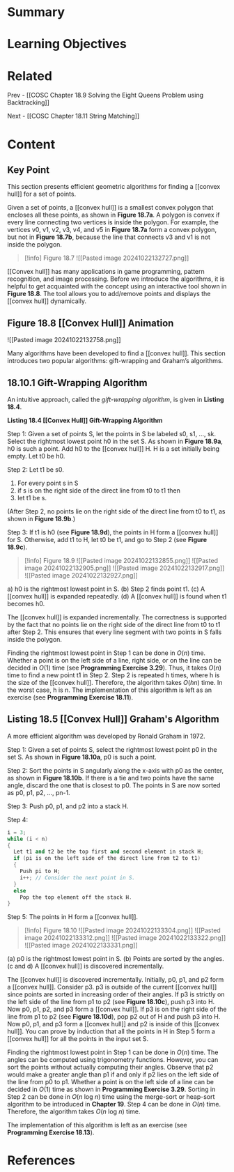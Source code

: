 # Summary

# Learning Objectives

# Related
Prev - [[COSC Chapter 18.9 Solving the Eight Queens Problem using Backtracking]]

Next - [[COSC Chapter 18.11 String Matching]]
# Content

## Key Point

This section presents efficient geometric algorithms for finding a [[convex hull]] for a set of points.

Given a set of points, a [[convex hull]] is a smallest convex polygon that encloses all these points, as shown in **​Figure 18.7a**​. A polygon is convex if every line connecting two vertices is inside the polygon. For example, the vertices v0, v1, v2, v3, v4, and v5 in **​Figure 18.7a**​ form a convex polygon, but not in **​Figure 18.7b**​, because the line that connects v3 and v1 is not inside the polygon.

>[!info] Figure 18.7
>![[Pasted image 20241022132727.png]]

[[Convex hull]] has many applications in game programming, pattern recognition, and image processing. Before we introduce the algorithms, it is helpful to get acquainted with the concept using an interactive tool shown in **Figure 18.8**. The tool allows you to add/remove points and displays the [[convex hull]] dynamically.

## Figure 18.8 [[Convex Hull]] Animation
![[Pasted image 20241022132758.png]]

Many algorithms have been developed to find a [[convex hull]]. This section introduces two popular algorithms: gift-wrapping and Graham’s algorithms.

## 18.10.1 Gift-Wrapping Algorithm

An intuitive approach, called the _gift-wrapping algorithm_, is given in **Listing 18.4**.

__Listing 18.4 [[Convex Hull]] Gift-Wrapping Algorithm__

Step 1: Given a set of points S, let the points in S be labeled s0, s1, ..., sk. Select the rightmost lowest point h0 in the set S. As shown in **Figure 18.9a**, h0 is such a point. Add h0 to the [[convex hull]] H. H is a set initially being empty. Let t0 be h0.

Step 2: Let t1 be s0.
1. For every point s in S
2. if s is on the right side of the direct line from t0 to t1 then
3. let t1 be s.

(After Step 2, no points lie on the right side of the direct line from t0 to t1, as shown in **Figure 18.9b**.)

Step 3: If t1 is h0 (see **Figure 18.9d**), the points in H form a [[convex hull]] for S. Otherwise, add t1 to H, let t0 be t1, and go to Step 2 (see **Figure 18.9c**).

>[!info] Figure 18.9
>![[Pasted image 20241022132855.png]]
>![[Pasted image 20241022132905.png]]
>![[Pasted image 20241022132917.png]]
>![[Pasted image 20241022132927.png]]

a) h0 is the rightmost lowest point in S. (b) Step 2 finds point t1. (c) A [[convex hull]] is expanded repeatedly. (d) A [[convex hull]] is found when t1 becomes h0.

The [[convex hull]] is expanded incrementally. The correctness is supported by the fact that no points lie on the right side of the direct line from t0 to t1 after Step 2. This ensures that every line segment with two points in S falls inside the polygon.

Finding the rightmost lowest point in Step 1 can be done in _O_(_n_) time. Whether a point is on the left side of a line, right side, or on the line can be decided in _O_(1) time (see **Programming Exercise 3.29**). Thus, it takes _O_(_n_) time to find a new point t1 in Step 2. Step 2 is repeated h times, where h is the size of the [[convex hull]]. Therefore, the algorithm takes _O_(_hn_) time. In the worst case, h is n. The implementation of this algorithm is left as an exercise (see **Programming Exercise 18.11**).

## Listing 18.5 [[Convex Hull]] Graham's Algorithm

A more efficient algorithm was developed by Ronald Graham in 1972.

Step 1: Given a set of points S, select the rightmost lowest point p0 in the set S. As shown in **​Figure 18.10a**​, p0 is such a point.

Step 2: Sort the points in S angularly along the x-axis with p0 as the center, as shown in **​Figure 18.10b**​. If there is a tie and two points have the same angle, discard the one that is closest to p0. The points in S are now sorted as p0, p1, p2, ..., pn-1.

Step 3: Push p0, p1, and p2 into a stack H.

Step 4:
```cpp
i = 3; 
while (i < n) 
{ 
  Let t1 and t2 be the top first and second element in stack H; 
  if (pi is on the left side of the direct line from t2 to t1) 
  { 
    Push pi to H; 
    i++; // Consider the next point in S. 
  } 
  else 
    Pop the top element off the stack H. 
} 
```

Step 5: The points in H form a [[convex hull]].

>[!info] Figure 18.10
>![[Pasted image 20241022133304.png]]
>![[Pasted image 20241022133312.png]]
>![[Pasted image 20241022133322.png]]
>![[Pasted image 20241022133331.png]]

(a) p0 is the rightmost lowest point in S. (b) Points are sorted by the angles. (c and d) A [[convex hull]] is discovered incrementally.

The [[convex hull]] is discovered incrementally. Initially, p0, p1, and p2 form a [[convex hull]]. Consider p3. p3 is outside of the current [[convex hull]] since points are sorted in increasing order of their angles. If p3 is strictly on the left side of the line from p1 to p2 (see **​Figure 18.10c**​), push p3 into H. Now p0, p1, p2, and p3 form a [[convex hull]]. If p3 is on the right side of the line from p1 to p2 (see **​Figure 18.10d**​), pop p2 out of H and push p3 into H. Now p0, p1, and p3 form a [[convex hull]] and p2 is inside of this [[convex hull]]. You can prove by induction that all the points in H in Step 5 form a [[convex hull]] for all the points in the input set S.

Finding the rightmost lowest point in Step 1 can be done in _O_(_n_) time. The angles can be computed using trigonometry functions. However, you can sort the points without actually computing their angles. Observe that p2 would make a greater angle than p1 if and only if p2 lies on the left side of the line from p0 to p1. Whether a point is on the left side of a line can be decided in _O_(1) time as shown in **Programming Exercise 3.29**. Sorting in Step 2 can be done in _O_(_n_ log _n_) time using the merge-sort or heap-sort algorithm to be introduced in **Chapter 19**. Step 4 can be done in _O_(_n_) time. Therefore, the algorithm takes _O_(_n_ log _n_) time.

The implementation of this algorithm is left as an exercise (see **Programming Exercise 18.13**).

# References
